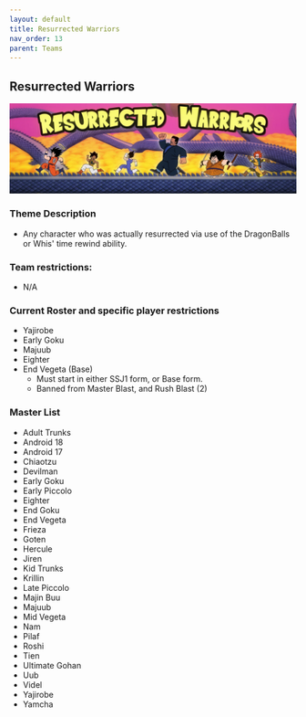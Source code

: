 ```yaml
---
layout: default
title: Resurrected Warriors
nav_order: 13
parent: Teams
---
```

## Resurrected Warriors
![](../images/reswar.jpg)

### Theme Description
- Any character who was actually resurrected via use of the DragonBalls or Whis' time rewind ability.

### Team restrictions:
 - N/A
 
### Current Roster and specific player restrictions

- Yajirobe
- Early Goku
- Majuub
- Eighter
- End Vegeta (Base)
  - Must start in either SSJ1 form, or Base form.
  - Banned from Master Blast, and Rush Blast (2)

### Master List
- Adult Trunks
- Android 18
- Android 17
- Chiaotzu
- Devilman
- Early Goku
- Early Piccolo
- Eighter
- End Goku
- End Vegeta
- Frieza
- Goten
- Hercule
- Jiren
- Kid Trunks
- Krillin
- Late Piccolo
- Majin Buu
- Majuub
- Mid Vegeta
- Nam
- Pilaf
- Roshi
- Tien
- Ultimate Gohan
- Uub
- Videl
- Yajirobe
- Yamcha


